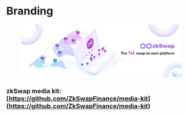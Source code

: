 # Branding

<figure><img src="../.gitbook/assets/cover.jpg" alt=""><figcaption></figcaption></figure>

### zkSwap media kit: [https://github.com/ZkSwapFinance/media-kit](https://github.com/ZkSwapFinance/media-kit)
